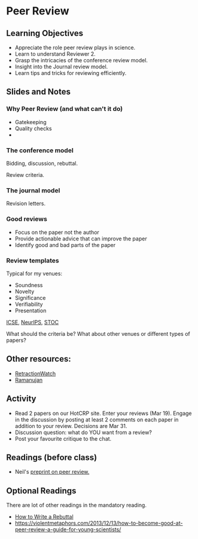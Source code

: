 # Peer Review

## Learning Objectives

* Appreciate the role peer review plays in science. 
* Learn to understand Reviewer 2.
* Grasp the intricacies of the conference review model.
* Insight into the Journal review model.
* Learn tips and tricks for reviewing efficiently.

## Slides and Notes

### Why Peer Review (and what can't it do)

* Gatekeeping
* Quality checks
* 

### The conference model

Bidding, discussion, rebuttal. 

Review criteria.

### The journal model

Revision letters. 

### Good reviews

* Focus on the paper not the author
* Provide actionable advice that can improve the paper
* Identify good and bad parts of the paper

### Review templates

Typical for my venues:

- Soundness
- Novelty
- Significance
- Verifiability
- Presentation

[ICSE](https://2020.icse-conferences.org/track/icse-2020-papers?#Call-for-Papers), [NeurIPS](https://nips.cc/Conferences/2020/CallForPapers), [STOC](http://acm-stoc.org/stoc2020/STOC-2020-cfp.pdf)

What should the criteria be? What about other venues or different types of papers?

## Other resources:

* [RetractionWatch](https://retractionwatch.com)
* [Ramanujan](https://en.wikipedia.org/wiki/Srinivasa_Ramanujan#Mathematicians'_views_of_Ramanujan)

## Activity

* Read 2 papers on our HotCRP site. Enter your reviews (Mar 19). Engage in the discussion by posting at least 2 comments on each paper in addition to your review. Decisions are Mar 31.
* Discussion question: what do YOU want from a review? 
* Post your favourite critique to the chat.

## Readings (before class)

* Neil's [preprint on peer review.](https://arxiv.org/abs/2009.01209) 

## Optional Readings

There are lot of other readings in the mandatory reading. 

- [How to Write a Rebuttal](https://andreas-zeller.info/2012/10/01/patterns-for-writing-good-rebuttals.html)
- https://violentmetaphors.com/2013/12/13/how-to-become-good-at-peer-review-a-guide-for-young-scientists/ 
